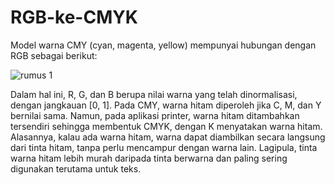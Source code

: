 # RGB-ke-CMYK

Model warna CMY (cyan, magenta, yellow) mempunyai hubungan dengan RGB sebagai berikut:

![rumus 1](https://user-images.githubusercontent.com/16121896/72498248-58bd3700-3861-11ea-9d1e-2b89c4e13204.png)

Dalam hal ini, R, G, dan B berupa nilai warna yang telah dinormalisasi, dengan jangkauan [0, 1].
Pada CMY, warna hitam diperoleh jika C, M, dan Y bernilai sama. Namun, pada aplikasi printer, warna hitam ditambahkan tersendiri sehingga membentuk CMYK, dengan K menyatakan warna hitam. Alasannya, kalau ada warna hitam, warna dapat diambilkan secara langsung dari tinta hitam, tanpa perlu mencampur dengan warna lain. Lagipula, tinta warna hitam lebih murah daripada tinta berwarna dan paling sering digunakan terutama untuk teks. 
